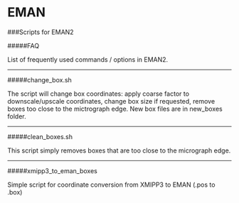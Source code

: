 EMAN
====

###Scripts for EMAN2

#####FAQ

List of frequently used commands / options in EMAN2.

---

#####change_box.sh

The script will change box coordinates: apply coarse factor to downscale/upscale coordinates, change box size if requested, remove boxes too close to the mictrograph edge. New box files are in new_boxes folder.

---

#####clean_boxes.sh

This script simply removes boxes that are too close to the micrograph edge.

---

#####xmipp3_to_eman_boxes

Simple script for coordinate conversion from XMIPP3 to EMAN (.pos to .box)
